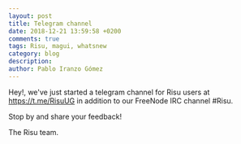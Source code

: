 ```yaml
---
layout: post
title: Telegram channel
date: 2018-12-21 13:59:58 +0200
comments: true
tags: Risu, magui, whatsnew
category: blog
description:
author: Pablo Iranzo Gómez
---
```


Hey!, we've just started a telegram channel for Risu users at <https://t.me/RisuUG> in addition to our FreeNode IRC channel #Risu.

Stop by and share your feedback!

The Risu team.
